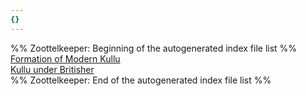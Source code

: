 ```yaml
---
{}
---
```

   
%% Zoottelkeeper: Beginning of the autogenerated index file list  %%   
 [Formation of Modern Kullu](/not_created.md)   
 [Kullu under Britisher](/not_created.md)   
%% Zoottelkeeper: End of the autogenerated index file list  %%